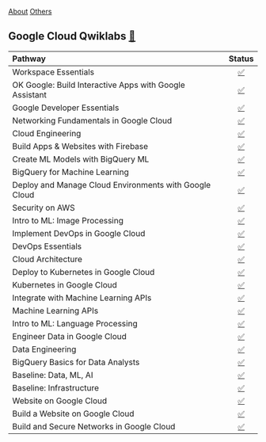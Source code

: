 <a href="{{ '/' | relative_url }}" class="btn">About</a>
<a href="{{ '/Others' | relative_url }}" class="btn">Others</a>


## **Google Cloud Qwiklabs** [📍](https://www.cloudskillsboost.google/public_profiles/d99bc10b-9bd1-4a46-8939-652133d2a0f6)
  
|**Pathway**|**Status**|
:---------|:-------------:|
| Workspace Essentials | [✅](https://www.cloudskillsboost.google/public_profiles/d99bc10b-9bd1-4a46-8939-652133d2a0f6/badges/799194) |
| OK Google: Build Interactive Apps with Google Assistant | [✅](https://www.cloudskillsboost.google/public_profiles/d99bc10b-9bd1-4a46-8939-652133d2a0f6/badges/694938) |
| Google Developer Essentials | [✅](https://www.cloudskillsboost.google/public_profiles/d99bc10b-9bd1-4a46-8939-652133d2a0f6/badges/693197) |
| Networking Fundamentals in Google Cloud | [✅](https://www.cloudskillsboost.google/public_profiles/d99bc10b-9bd1-4a46-8939-652133d2a0f6/badges/671000) |
| Cloud Engineering  | [✅](https://www.cloudskillsboost.google/public_profiles/d99bc10b-9bd1-4a46-8939-652133d2a0f6/badges/670789) |
| Build Apps & Websites with Firebase | [✅](https://www.cloudskillsboost.google/public_profiles/d99bc10b-9bd1-4a46-8939-652133d2a0f6/badges/644819) |
| Create ML Models with BigQuery ML | [✅](https://www.cloudskillsboost.google/public_profiles/d99bc10b-9bd1-4a46-8939-652133d2a0f6/badges/634648) |
| BigQuery for Machine Learning  | [✅](https://www.cloudskillsboost.google/public_profiles/d99bc10b-9bd1-4a46-8939-652133d2a0f6/badges/634560) |
| Deploy and Manage Cloud Environments with Google Cloud | [✅](https://www.cloudskillsboost.google/public_profiles/d99bc10b-9bd1-4a46-8939-652133d2a0f6/badges/460962) |
| Security on AWS | [✅](https://www.cloudskillsboost.google/public_profiles/d99bc10b-9bd1-4a46-8939-652133d2a0f6/badges/459316) |
| Intro to ML: Image Processing | [✅](https://www.cloudskillsboost.google/public_profiles/d99bc10b-9bd1-4a46-8939-652133d2a0f6/badges/458905) |
| Implement DevOps in Google Cloud | [✅](https://www.cloudskillsboost.google/public_profiles/d99bc10b-9bd1-4a46-8939-652133d2a0f6/badges/458642) |
| DevOps Essentials | [✅](https://www.cloudskillsboost.google/public_profiles/d99bc10b-9bd1-4a46-8939-652133d2a0f6/badges/454269) |
| Cloud Architecture | [✅](https://www.cloudskillsboost.google/public_profiles/d99bc10b-9bd1-4a46-8939-652133d2a0f6/badges/454268) |
| Deploy to Kubernetes in Google Cloud | [✅](https://www.cloudskillsboost.google/public_profiles/d99bc10b-9bd1-4a46-8939-652133d2a0f6/badges/453699) |
| Kubernetes in Google Cloud | [✅](https://www.cloudskillsboost.google/public_profiles/d99bc10b-9bd1-4a46-8939-652133d2a0f6/badges/448863) |
| Integrate with Machine Learning APIs | [✅](https://www.cloudskillsboost.google/public_profiles/d99bc10b-9bd1-4a46-8939-652133d2a0f6/badges/448644) |
| Machine Learning APIs | [✅](https://www.cloudskillsboost.google/public_profiles/d99bc10b-9bd1-4a46-8939-652133d2a0f6/badges/448642) |
| Intro to ML: Language Processing | [✅](https://www.cloudskillsboost.google/public_profiles/d99bc10b-9bd1-4a46-8939-652133d2a0f6/badges/447573) |
| Engineer Data in Google Cloud | [✅](https://www.cloudskillsboost.google/public_profiles/d99bc10b-9bd1-4a46-8939-652133d2a0f6/badges/445919) |
| Data Engineering | [✅](https://www.cloudskillsboost.google/public_profiles/d99bc10b-9bd1-4a46-8939-652133d2a0f6/badges/445763) |
| BigQuery Basics for Data Analysts | [✅](https://www.cloudskillsboost.google/public_profiles/d99bc10b-9bd1-4a46-8939-652133d2a0f6/badges/443537) |
| Baseline: Data, ML, AI | [✅](https://www.cloudskillsboost.google/public_profiles/d99bc10b-9bd1-4a46-8939-652133d2a0f6/badges/443532) |
| Baseline: Infrastructure | [✅](https://www.cloudskillsboost.google/public_profiles/d99bc10b-9bd1-4a46-8939-652133d2a0f6/badges/443522) |
| Website on Google Cloud | [✅](https://www.cloudskillsboost.google/public_profiles/d99bc10b-9bd1-4a46-8939-652133d2a0f6/badges/441585) |
| Build a Website on Google Cloud | [✅](https://www.cloudskillsboost.google/public_profiles/d99bc10b-9bd1-4a46-8939-652133d2a0f6/badges/441583) |
| Build and Secure Networks in Google Cloud | [✅](https://www.cloudskillsboost.google/public_profiles/d99bc10b-9bd1-4a46-8939-652133d2a0f6/badges/439315) |
